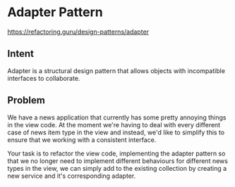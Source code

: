 # Adapter Pattern

https://refactoring.guru/design-patterns/adapter

## Intent

Adapter is a structural design pattern that allows objects with
incompatible interfaces to collaborate.

## Problem

We have a news application that currently has some pretty annoying
things in the view code. At the moment we're having to deal with every
different case of news item type in the view and instead, we'd like to
simplify this to ensure that we working with a consistent interface.

Your task is to refactor the view code, implementing the adapter pattern
so that we no longer need to implement different behaviours for
different news types in the view, we can simply add to the existing
collection by creating a new service and it's corresponding adapter.
